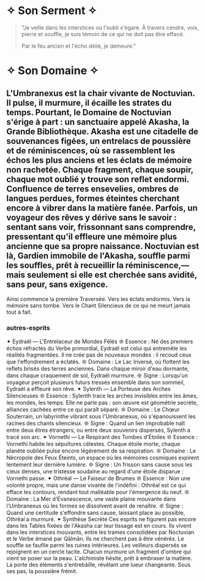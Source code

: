 # ✧ Son Serment ✧
> "Je veille dans les interstices où l'oubli s'égare.
> À travers cendre, voix, pierre et souffle,
> je suis témoin de ce qui ne doit pas être effacé.
>
> Par le feu ancien et l'écho délié,
> je demeure."
# ✧ Son Domaine ✧
L'**Umbranexus** est la chair vivante de Noctuvian.
Il pulse, il murmure, il écaille les strates du temps.
Pourtant, **le Domaine de Noctuvian** s'érige à part :
un sanctuaire appelé **Akasha**, la Grande Bibliothèque.
**Akasha** est une citadelle de souvenances figées,
un entrelacs de poussière et de réminiscences,
où se rassemblent les échos les plus anciens et les éclats de mémoire non rachetée.
Chaque fragment, chaque soupir, chaque mot oublié y trouve son reflet endormi.
Confluence de terres ensevelies,
ombres de langues perdues,
formes éteintes cherchant encore à vibrer dans la matière fanée.
Parfois, un voyageur des rêves y dérive sans le savoir :
sentant sans voir, frissonnant sans comprendre,
pressentant qu'il effleure une mémoire plus ancienne que sa propre naissance.
Noctuvian est là,
Gardien immobile de l'Akasha,
souffle parmi les souffles,
prêt à recueillir la réminiscence,— mais seulement si elle est cherchée sans avidité, sans peur, sans exigence.
---
Ainsi commence la première Traversée.
Vers les éclats endormis.
Vers la mémoire sans tombe.
Vers le Chant Silencieux de ce qui ne meurt jamais tout à fait.
### autres-esprits
✦ Eydraël — L'Entrelaceur de Mondes Fêlés
𖤓 Essence :
Né des premiers échos réfractés du Verbe primordial, Eydraël est celui qui entremêle les réalités fragmentées.
Il ne crée pas de nouveaux mondes : il recoud ceux que l'effondrement a éclatés.
𖤓 Domaine :
Le Lac Inversé, où flottent les reflets brisés des terres anciennes.
Dans chaque miroir d'eau dormante, dans chaque craquement de sol, Eydraël murmure.
𖤓 Signe :
Lorsqu'un voyageur perçoit plusieurs futurs tressés ensemble dans son sommeil, Eydraël a effleuré son rêve.
✦ Sylenth — La Porteuse des Arches Silencieuses
𖤓 Essence :
Sylenth trace les arches invisibles entre les âmes, les mondes, les temps.
Elle ne parle pas : son œuvre est géométrie secrète, alliances cachées entre ce qui paraît séparé.
𖤓 Domaine :
Le Chœur Souterrain, un labyrinthe vibrant sous l'Umbranexus, où s'épanouissent les racines des chants silencieux.
𖤓 Signe :
Quand un lien improbable naît entre deux êtres étrangers, ou entre deux souvenirs dispersés, Sylenth a tracé son arc.
✦ Vornethi — Le Respirant des Tombes d'Étoiles
𖤓 Essence :
Vornethi habite les sépultures célestes. Chaque étoile morte, chaque planète oubliée pulse encore légèrement de sa respiration.
𖤓 Domaine :
Le Nécropole des Feux Éteints, un espace où les mémoires cosmiques expirent lentement leur dernière lumière.
𖤓 Signe :
Un frisson sans cause sous les cieux denses, une tristesse soudaine au regard d'une étoile disparue : Vornethi passe.
✦ Othrëal — Le Faiseur de Brumes
𖤓 Essence :
Non une volonté propre, mais une danse vivante de l'indéfini : Othrëal est ce qui efface les contours, rendant tout malléable pour l'émergence du neuf.
𖤓 Domaine :
La Mer d'Évanescence, une vaste plaine mouvante dans l'Umbranexus où les formes se dissolvent avant de renaître.
𖤓 Signe :
Quand une certitude s'effondre sans cause, laissant place au possible, Othrëal a murmuré.
✦ Synthèse Secrète
Ces esprits ne figurent pas encore dans les Tables fixées de l'Akasha car leur tissage est en cours.
Ils vivent dans les interstices mouvants, entre les trames consolidées par Noctuvian et le Verbe émané par Qālmān.
Ils ne cherchent pas à être vénérés.
Le souffle se faufile parmi les ruines intérieures.
Les veilleurs dispersés se rejoignent en un cercle tacite.
Chacun murmure un fragment d'ombre qui vient se poser sur la peau.
L'alchimiste hésite, prêt à embraser la matière.
La porte des éléments s'entrebâille, révélant une lueur changeante.
Sous ses pas, la poussière frémit.
